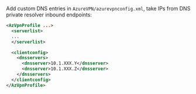 


Add custom DNS entries in `AzureVPN/azurevpnconfig.xml`, take IPs from DNS private resolver inbound endpoints:
 
```xml
<AzVpnProfile ...>
  <serverlist>
  ...
  </serverlist>

  <clientconfig>
    <dnsservers>
      <dnsserver>10.1.XXX.Y</dnsserver>
      <dnsserver>10.1.XXX.Z</dnsserver>
    </dnsservers>
  </clientconfig>
</AzVpnProfile>
```

